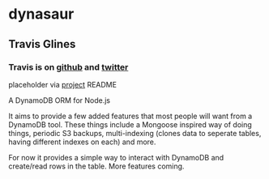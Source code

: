 # dynasaur
## Travis Glines
### Travis is on [github](https://github.com/tglines) and [twitter](https://twitter.com/travisglines)

placeholder via [project](https://github.com/tglines/dynasaur) README

A DynamoDB ORM for Node.js

It aims to provide a few added features that most people will want from a DynamoDB tool. These things include a Mongoose inspired way of doing things, periodic S3 backups, multi-indexing (clones data to seperate tables, having different indexes on each) and more.

For now it provides a simple way to interact with DynamoDB and create/read rows in the table. More features coming.
